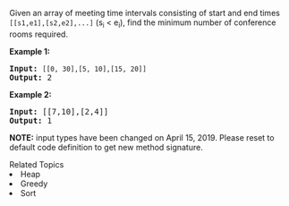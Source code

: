 <p>Given an array of meeting time intervals consisting of start and end times <code>[[s1,e1],[s2,e2],...]</code> (s<sub>i</sub> &lt; e<sub>i</sub>), find the minimum number of conference rooms required.</p>

<p><strong>Example 1:</strong></p>

<pre>
<strong>Input:</strong> <code>[[0, 30],[5, 10],[15, 20]]</code>
<strong>Output:</strong> 2</pre>

<p><b>Example 2:</b></p>

<pre>
<b>Input:</b> [[7,10],[2,4]]
<b>Output:</b> 1</pre>

<p><strong>NOTE:</strong>&nbsp;input types have been changed on April 15, 2019. Please reset to default code definition to get new method signature.</p>
<div><div>Related Topics</div><div><li>Heap</li><li>Greedy</li><li>Sort</li></div></div>
